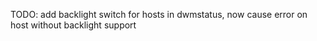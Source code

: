 TODO: add backlight switch for hosts in dwmstatus, now cause error on host without backlight support
